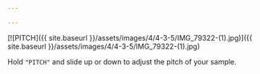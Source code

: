 ```yaml
---

---
```


[![PITCH]({{ site.baseurl }}/assets/images/4/4-3-5/IMG_79322-(1).jpg)]({{
site.baseurl }}/assets/images/4/4-3-5/IMG_79322-(1).jpg)

Hold `"PITCH"` and slide up or down to adjust the pitch of your sample.
